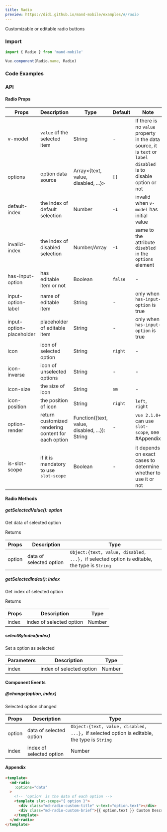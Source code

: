 ```yaml
---
title: Radio
preview: https://didi.github.io/mand-mobile/examples/#/radio
---
```


Customizable or editable radio buttons

### Import

```javascript
import { Radio } from 'mand-mobile'

Vue.component(Radio.name, Radio)
```

### Code Examples
<!-- DEMO -->

### API

#### Radio Props
|Props | Description | Type | Default | Note|
|----|-----|------|------|------|
|v-model|`value` of the selected item|String|-|If there is no `value` property in the data source, it is `text` or `label`|
|options|option data source|Array<{text, value, disabled, ...}>|`[]`|`disabled` is to disable option or not|
|default-index|the index of default selection|Number|`-1`|invalid when `v-model` has initial value|
|invalid-index|the index of disabled selection|Number/Array|`-1`|same to the attribute `disabled` in the `options` element|
|has-input-option|has editable item or not|Boolean|`false`|-|
|input-option-label|name of editable item|String|-|only when `has-input-option` is true|
|input-option-placeholder|placeholder of editable item|String|-|only when `has-input-option` is true|
|icon|icon of selected option|String|`right`|-|
|icon-inverse|icon of unselected options|String|-|-|
|icon-size|the size of icon|String|`sm`|-|
|icon-position|the position of icon|String|`right`|`left`, `right`|
|option-render|return customized rendering content for each option|Function({text, value, disabled, ...}): String|-|`vue 2.1.0+` can use `slot-scope`, see #Appendix|
|is-slot-scope|if it is mandatory to use `slot-scope`|Boolean|-|it depends on exact cases to determine whether to use it or not|

#### Radio Methods

##### getSelectedValue(): option
Get data of selected option

Returns

|Props | Description | Type|
|----|-----|------|
|option|data of selected option|`Object:{text, value, disabled, ...}`，if selected option is editable, the type is `String`|

##### getSelectedIndex(): index
Get index of selected option

Returns

|Props | Description | Type|
|----|-----|------|
|index|index of selected option|Number|

##### selectByIndex(index)
Set a option as selected

|Parameters | Description | Type|
|----|-----|------|
|index|index of selected option|Number|

#### Component Events

##### @change(option, index)
Selected option changed

|Props | Description | Type|
|----|-----|------|
|option|data of selected option|`Object:{text, value, disabled, ...}`，if selected option is editable, the type is `String`|
|index|index of selected option|Number|

#### Appendix

```html
<template>
  <md-radio
    :options="data"
  >
    <!-- 'option' is the data of each option -->
    <template slot-scope="{ option }">
      <div class="md-radio-custom-title" v-text="option.text"></div>
      <div class="md-radio-custom-brief">{{ option.text }} Custom Description</div>
    </template>
  </md-radio>
</template>
```
